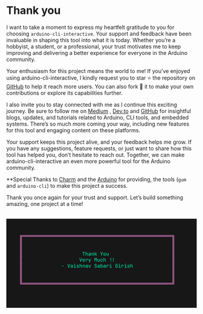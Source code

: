 # Thank you

I want to take a moment to express my heartfelt gratitude to you for choosing `arduino-cli-interactive`. 
Your support and feedback have been invaluable in shaping this tool into what it is today. 
Whether you’re a hobbyist, a student, or a professional, your trust motivates me to keep improving 
and delivering a better experience for everyone in the Arduino community.

Your enthusiasm for this project means the world to me! If you’ve enjoyed using arduino-cli-interactive,
I kindly request you to star ⭐ the repository on [GitHub](https://github.com/Vaishnav-Sabari-Girish/arduino-cli-interactive)
to help it reach more users. You can also fork 🍴 
it to make your own contributions or explore its capabilities further.

I also invite you to stay connected with me as I continue this exciting journey. 
Be sure to follow me on [Medium](https://medium.com/@forgamesonly684) , 
[Dev.to](https://dev.to/vaishnav_sabari_girish) and [GitHub](https://github.com/Vaishnav-Sabari-Girish) 
for insightful blogs, updates, and tutorials related to Arduino, CLI tools, and embedded systems. 
There’s so much more coming your way, including new features for this tool and engaging content on 
these platforms.

Your support keeps this project alive, and your feedback helps me grow. If you have any suggestions, 
feature requests, or just want to share how this tool has helped you, don’t hesitate to reach out. 
Together, we can make arduino-cli-interactive an even more powerful tool for the Arduino community.

**Special Thanks to [Charm](https://charm.sh) and the [Arduino](https://www.arduino.cc) for providing, 
the tools (`gum` and `arduino-cli`) to make this project a success. 

Thank you once again for your trust and support. Let’s build something amazing, one project at a time!
<br><br>

![Thank You](images/thank_you.png)
